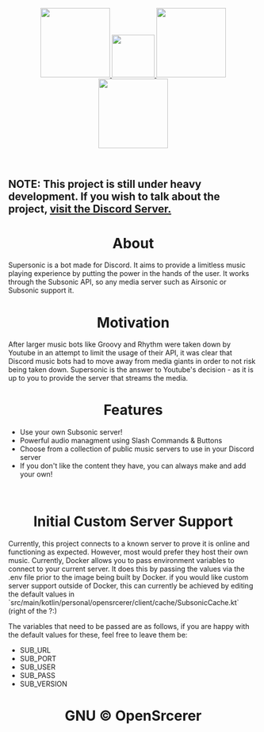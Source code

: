 <p align=center>
  <a href="https://www.codefactor.io/repository/github/opensrcerer/supersonic">
    <img src="https://www.codefactor.io/repository/github/opensrcerer/supersonic/badge" width=140/>
  </a>
  <a href="https://github.com/OpenSrcerer/supersonic/network">
    <img src="https://img.shields.io/github/forks/OpenSrcerer/supersonic?style=flat-square" width=86/>
  </a>
  <a href="https://github.com/OpenSrcerer/supersonic/issues">
    <img src="https://img.shields.io/github/issues/OpenSrcerer/supersonic?style=flat-square" width=140/>
  </a>
  <a href="https://app.travis-ci.com/github/OpenSrcerer/supersonic">
    <img src="https://app.travis-ci.com/OpenSrcerer/supersonic.svg" width=140/>
  </a>
</p>

<br>

<h2>
    NOTE: This project is still under heavy development.
    If you wish to talk about the project, 
    <a href="https://discord.gg/EHuhw2Qhgv">visit the Discord Server.</a>
</h2>

<h1 align=center>About</h1>
Supersonic is a bot made for Discord. It aims to provide a limitless music playing experience by putting the power in the hands of the user. It works through the Subsonic API, so any media server such as Airsonic or Subsonic support it.

<br>

<h1 align=center>Motivation</h1>
After larger music bots like Groovy and Rhythm were taken down by Youtube in an attempt to limit the usage of their API, it was clear that Discord music bots had to move away from media giants in order to not risk being taken down. Supersonic is the answer to Youtube's decision - as it is up to you to provide the server that streams the media.

<br>

<h1 align=center>Features</h1>

* Use your own Subsonic server!
* Powerful audio managment using Slash Commands & Buttons
* Choose from a collection of public music servers to use in your Discord server
* If you don't like the content they have, you can always make and add your own!

<br>

<h1 align=center>Initial Custom Server Support</h1>
Currently, this project connects to a known server to prove it is online and functioning as expected. However, most would prefer they host their own music. Currently, Docker allows you to pass environment variables to connect to your current server. It does this by passing the values via the .env file prior to the image being built by Docker. if you would like custom server support outside of Docker, this can currently be achieved by editing the default values in `src/main/kotlin/personal/opensrcerer/client/cache/SubsonicCache.kt` (right of the ?:)

The variables that need to be passed are as follows, if you are happy with the default values for these, feel free to leave them be:
- SUB_URL
- SUB_PORT
- SUB_USER
- SUB_PASS
- SUB_VERSION

<h1 align=center>
  GNU © OpenSrcerer
</h1>
